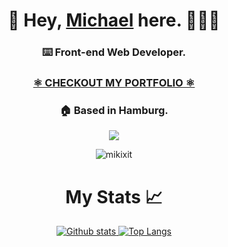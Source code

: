 <h1 align="center">👋  Hey,  <a href="https://www.linkedin.com/in/michaeltorresdeveloper/">Michael</a> here.  👨🏻‍💻 </h1>
<h3 align="center"> ⌨️ Front-end Web Developer.  </h3>
<h3 align="center"><a href="https://www.michaeltorresdev.dev">⚛️ CHECKOUT MY PORTFOLIO ⚛️</a></h2>
<h3 align="center">  🏠 Based in Hamburg. </h3>
<p align="center">
  <a href="#">
    <img src="https://skillicons.dev/icons?i=tailwind,sass,bootstrap,js,ts,vue,nuxt,react,nodejs,mysql,postgresql,vite,obsidian,apple"">
  </a>
</p>
<p align="center"> <img src="https://komarev.com/ghpvc/?username=mikixit&label=Profile%20views&color=0e75b6&style=flat&color=brightgreen" alt="mikixit"/> </p>

<h1 align="center">My Stats 📈</h1>

<p align="center">
  <a href="#">
    <img src="https://github-readme-stats.vercel.app/api?username=mikixit&theme=onedark&show_icons=true&hide_rank=true&custom_title=Stats&count_private=true&hide_border=true&hide=issues&line_height=24&bg_color=0d1117" alt="Github stats" />
    <img src="https://github-readme-stats.vercel.app/api/top-langs/?username=mikixit&layout=compact&theme=onedark&count_private=true&hide_border=true&bg_color=0d1117" alt="Top Langs">
  </a>
</p>





